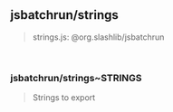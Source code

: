 
<br><a name="module_jsbatchrun/strings"></a>

## jsbatchrun/strings
> strings.js: @org.slashlib/jsbatchrun


<br><a name="module_jsbatchrun/strings..STRINGS"></a>

### jsbatchrun/strings~STRINGS
> Strings to export

